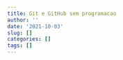 ```yaml
---
title: Git e GitHub sem programacao
author: ''
date: '2021-10-03'
slug: []
categories: []
tags: []
---
```

